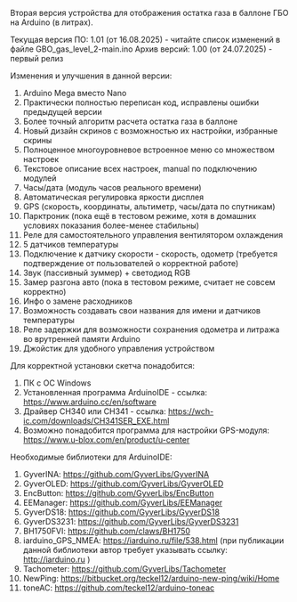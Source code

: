 Вторая версия устройства для отображения остатка газа в баллоне ГБО на Arduino (в литрах).

Текущая версия ПО: 1.01 (от 16.08.2025) - читайте список изменений в файле GBO_gas_level_2-main.ino
Архив версий: 1.00 (от 24.07.2025) - первый релиз

Изменения и улучшения в данной версии:
1. Arduino Mega вместо Nano
2. Практически полностью переписан код, исправлены ошибки предыдущей версии
3. Более точный алгоритм расчета остатка газа в баллоне
4. Новый дизайн скринов с возможностью их настройки, избранные скрины
5. Полноценное многоуровневое встроенное меню со множеством настроек
6. Текстовое описание всех настроек, manual по подключению модулей
7. Часы/дата (модуль часов реального времени)
8. Автоматическая регулировка яркости дисплея
9. GPS (скорость, координаты, альтиметр, часы/дата по спутникам)
10. Парктроник (пока ещё в тестовом режиме, хотя в домашних условиях показания более-менее стабильны)
11. Реле для самостоятельного управления вентилятором охлаждения
12. 5 датчиков температуры
13. Подключение к датчику скорости - скорость, одометр (требуется подтверждение от пользователей о корректной работе)
14. Звук (пассивный зуммер) + светодиод RGB
15. Замер разгона авто (пока в тестовом режиме, считает не совсем корректно)
16. Инфо о замене расходников
17. Возможность создавать свои названия для имени и датчиков температуры
18. Реле задержки для возможности сохранения одометра и литража во врутренней памяти Arduino
19. Джойстик для удобного управления устройством 


Для корректной установки скетча понадобится:
1. ПК с ОС Windows
2. Установленная программа ArduinoIDE - ссылка: https://www.arduino.cc/en/software
3. Драйвер CH340 или CH341 - ссылка: https://wch-ic.com/downloads/CH341SER_EXE.html
4. Возможно понадобится программа для настройки GPS-модуля: https://www.u-blox.com/en/product/u-center


Необходимые библиотеки для ArduinoIDE:
1. GyverINA: https://github.com/GyverLibs/GyverINA
2. GyverOLED: https://github.com/GyverLibs/GyverOLED
3. EncButton: https://github.com/GyverLibs/EncButton
4. EEManager: https://github.com/GyverLibs/EEManager
5. GyverDS18: https://github.com/GyverLibs/GyverDS18
6. GyverDS3231: https://github.com/GyverLibs/GyverDS3231
7. BH1750FVI: https://github.com/claws/BH1750
8. iarduino_GPS_NMEA: https://iarduino.ru/file/538.html (при публикации данной библиотеки автор требует указывать ссылку: http://iarduino.ru )
9. Tachometer: https://github.com/GyverLibs/Tachometer
10. NewPing: https://bitbucket.org/teckel12/arduino-new-ping/wiki/Home
11. toneAC: https://github.com/teckel12/arduino-toneac
